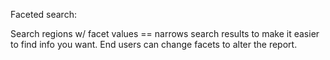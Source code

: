 Faceted search:

Search regions w/ facet values == narrows search results to make it easier to find info you want. End users can change facets to alter the report.

